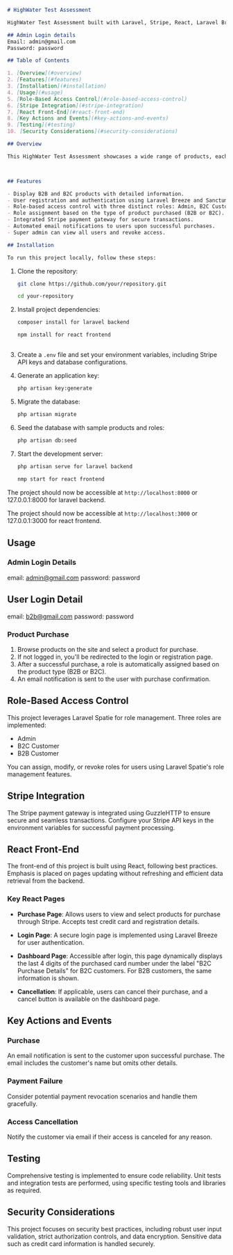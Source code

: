 ```markdown
# HighWater Test Assessment

HighWater Test Assessment built with Laravel, Stripe, React, Laravel Breeze, and Laravel Sanctum, featuring role-based access control and email notifications.

## Admin Login details
Email: admin@gmail.com
Password: password

## Table of Contents

1. [Overview](#overview)
2. [Features](#features)
3. [Installation](#installation)
4. [Usage](#usage)
5. [Role-Based Access Control](#role-based-access-control)
6. [Stripe Integration](#stripe-integration)
7. [React Front-End](#react-front-end)
8. [Key Actions and Events](#key-actions-and-events)
9. [Testing](#testing)
10. [Security Considerations](#security-considerations)

## Overview

This HighWater Test Assessment showcases a wide range of products, each categorized as either B2B (Business-to-Business) or B2C (Business-to-Consumer). Users can explore and purchase products with seamless authentication, role assignment, and payment processing. The platform utilizes Laravel Breeze for user authentication and Laravel Sanctum for API protection.



## Features

- Display B2B and B2C products with detailed information.
- User registration and authentication using Laravel Breeze and Sanctum.
- Role-based access control with three distinct roles: Admin, B2C Customer, and B2B Customer.
- Role assignment based on the type of product purchased (B2B or B2C).
- Integrated Stripe payment gateway for secure transactions.
- Automated email notifications to users upon successful purchases.
- Super admin can view all users and revoke access.

## Installation

To run this project locally, follow these steps:


   ```

1. Clone the repository:

   ```bash
   git clone https://github.com/your/repository.git

   cd your-repository

   ```

2. Install project dependencies:

   ```bash
   composer install for laravel backend
   
   npm install for react frontend
  
   ```

3. Create a `.env` file and set your environment variables, including Stripe API keys and database configurations.

4. Generate an application key:

   ```bash
   php artisan key:generate
   ```

5. Migrate the database:

   ```bash
   php artisan migrate
   ```

6. Seed the database with sample products and roles:

   ```bash
   php artisan db:seed
   ```

7. Start the development server:

   ```bash
   php artisan serve for laravel backend
    
   nmp start for react frontend
   ```

The project should now be accessible at `http://localhost:8000` or 127.0.0.1:8000 for laravel backend.

The project should now be accessible at `http://localhost:3000` or 127.0.0.1:3000 for react frontend.

## Usage

### Admin Login Details
email: admin@gmail.com
password: password

## User Login Detail
email: b2b@gmail.com
password: password

### Product Purchase

1. Browse products on the site and select a product for purchase.
2. If not logged in, you'll be redirected to the login or registration page.
3. After a successful purchase, a role is automatically assigned based on the product type (B2B or B2C).
4. An email notification is sent to the user with purchase confirmation.

## Role-Based Access Control

This project leverages Laravel Spatie for role management. Three roles are implemented:

- Admin
- B2C Customer
- B2B Customer

You can assign, modify, or revoke roles for users using Laravel Spatie's role management features.

## Stripe Integration

The Stripe payment gateway is integrated using GuzzleHTTP to ensure secure and seamless transactions. Configure your Stripe API keys in the environment variables for successful payment processing.

## React Front-End

The front-end of this project is built using React, following best practices. Emphasis is placed on pages updating without refreshing and efficient data retrieval from the backend.

### Key React Pages

- **Purchase Page**: Allows users to view and select products for purchase through Stripe. Accepts test credit card and registration details.

- **Login Page**: A secure login page is implemented using Laravel Breeze for user authentication.

- **Dashboard Page**: Accessible after login, this page dynamically displays the last 4 digits of the purchased card number under the label "B2C Purchase Details" for B2C customers. For B2B customers, the same information is shown.

- **Cancellation**: If applicable, users can cancel their purchase, and a cancel button is available on the dashboard page.

## Key Actions and Events

### Purchase

An email notification is sent to the customer upon successful purchase. The email includes the customer's name but omits other details.

### Payment Failure

Consider potential payment revocation scenarios and handle them gracefully.

### Access Cancellation

Notify the customer via email if their access is canceled for any reason.

## Testing

Comprehensive testing is implemented to ensure code reliability. Unit tests and integration tests are performed, using specific testing tools and libraries as required.

## Security Considerations

This project focuses on security best practices, including robust user input validation, strict authorization controls, and data encryption. Sensitive data such as credit card information is handled securely.



